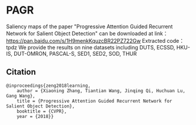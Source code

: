 # PAGR
Saliency maps of the paper "Progressive Attention Guided Recurrent Network for Salient Object Detection" can be downloaded at 
link：https://pan.baidu.com/s/1H9menkKquzcBR22PZ722Gw 
Extracted code：tpdz 
We provide the results on nine datasets including DUTS, ECSSD, HKU-IS, DUT-OMRON, PASCAL-S, SED1, SED2, SOD, THUR
## Citation
```
@inproceedings{zeng2018learning,
    author = {Xiaoning Zhang, Tiantian Wang, Jinqing Qi, Huchuan Lu, Gang Wang},
    title = {Progressive Attention Guided Recurrent Network for Salient Object Detection},
    booktitle = {CVPR},
    year = {2018}}
```
